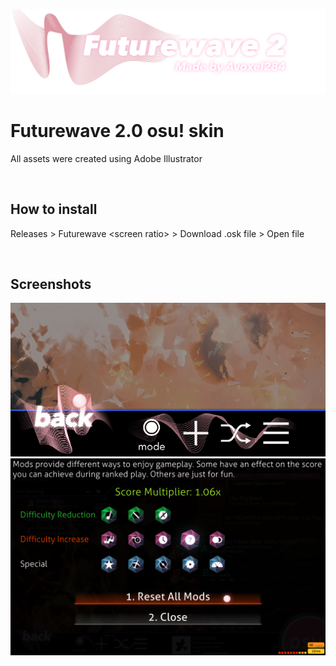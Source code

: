 ![logo](images/logo.png)

# Futurewave 2.0 osu! skin
All assets were created using Adobe Illustrator

<br>

## How to install
Releases > Futurewave \<screen ratio> > Download .osk file > Open file

<br>

## Screenshots

![back button](images/backbutton.png)
![mods](images/mods.png)




